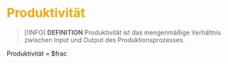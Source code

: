 # <font color = "orange">Produktivität</font>
>[!INFO] **DEFINITION**
>Produktivität ist das mengenmäßige Verhältnis zwischen Input und Output des Produktionsprozesses.

Produktivität = $frac